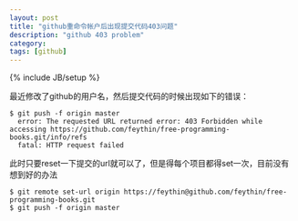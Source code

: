 ```yaml
---
layout: post
title: "github重命令帐户后出现提交代码403问题"
description: "github 403 problem"
category: 
tags: [github]
---
```

{% include JB/setup %}

最近修改了github的用户名，然后提交代码的时候出现如下的错误：

    $ git push -f origin master
      error: The requested URL returned error: 403 Forbidden while accessing https://github.com/feythin/free-programming-books.git/info/refs
      fatal: HTTP request failed
此时只要reset一下提交的url就可以了，但是得每个项目都得set一次，目前没有想到好的办法

    $ git remote set-url origin https://feythin@github.com/feythin/free-programming-books.git
    $ git push -f origin master
